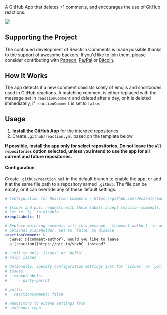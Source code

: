 A GitHub App that deletes +1 comments, and encourages the use of GitHub reactions.

![](https://raw.githubusercontent.com/dessant/reaction-comments-app/master/assets/screenshot.png)

## Supporting the Project

The continued development of Reaction Comments is made possible thanks to the support of awesome backers. If you'd like to join them, please consider contributing with [Patreon](https://armin.dev/go/patreon?pr=reaction-comments&src=app), [PayPal](https://armin.dev/go/paypal?pr=reaction-comments&src=app) or [Bitcoin](https://armin.dev/go/bitcoin?pr=reaction-comments&src=app).

## How It Works

The app detects if a new comment consists solely of emojis and shortcodes used in GitHub reactions. A matching comment is either replaced with the message set in `reactionComment` and deleted after a day, or it is deleted immediately, if `reactionComment` is set to `false`.

## Usage

1. **[Install the GitHub App](https://github.com/apps/reaction)** for the intended repositories
2. Create `.github/reaction.yml` based on the template below

**If possible, install the app only for select repositories. Do not leave the `All repositories` option selected, unless you intend to use the app for all current and future repositories.**

#### Configuration

Create `.github/reaction.yml` in the default branch to enable the app, or add it at the same file path to a repository named `.github`. The file can be empty, or it can override any of these default settings:

```yaml
# Configuration for Reaction Comments - https://github.com/dessant/reaction-comments-app

# Issues and pull requests with these labels accept reaction comments.
# Set to `[]` to disable
exemptLabels: []

# Replace matching comments with this message, `{comment-author}` is an
# optional placeholder. Set to `false` to disable
reactionComment: >
  :wave: @{comment-author}, would you like to leave
  a [reaction](https://git.io/vhzhC) instead?

# Limit to only `issues` or `pulls`
# only: issues

# Optionally, specify configuration settings just for `issues` or `pulls`
# issues:
#   exemptLabels:
#     - party-parrot

# pulls:
#   reactionComment: false

# Repository to extend settings from
# _extends: repo
```
